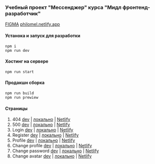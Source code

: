 ### Учебный проект "Мессенджер" курса "Мидл фронтенд-разработчик"

[FIGMA](https://www.figma.com/file/WRgsIYPeE5HbjkPW8Fg7Ho/Chat_external_link-(Copy)?type=design&node-id=0-1&t=gsQ2fFSjwtv0InAl-0)
[philomel.netlify.app](https://philomel.netlify.app/)

#### Устанока и запуск для разработки
```shell
npm i
npm run dev
```

#### Хостинг на сервере
```shell
npm run start
```

#### Продакшн сборка
```shell
npm run build
npm run prewiew
```

#### Страницы
1. 404 [dev](http://localhost:5173/pages/404/404.html) | [локально](http://localhost:3000/404/404.html) | [Netlify](https://philomel.netlify.app/pages/404/404.html)
1. 500 [dev](http://localhost:5173/pages/500/500.html) | [локально](http://localhost:3000/500/500.html) | [Netlify](https://philomel.netlify.app/pages/500/500.html)
1. Login [dev](http://localhost:5173/pages/login/login.html) | [локально](http://localhost:3000/login/login.html) | [Netlify](https://philomel.netlify.app/pages/login/login.html)
1. Register [dev](http://localhost:5173/pages/register/register.html) | [локально](http://localhost:3000/register/register.html) | [Netlify](https://philomel.netlify.app/pages/register/register.html)
1. Profile [dev](http://localhost:5173/pages/profile/profile.html) | [локально](http://localhost:3000/profile/profile.html) | [Netlify](https://philomel.netlify.app/pages/profile/profile.html)
1. Change profile [dev](http://localhost:5173/pages/change-profile/change-profile.html) | [локально](http://localhost:3000/change-profile/change-profile.html) | [Netlify](https://philomel.netlify.app/pages/change-profile/change-profile.html)
1. Change password [dev](http://localhost:5173/pages/change-password/change-password.html) | [локально](http://localhost:3000/change-password/change-password.html) | [Netlify](https://philomel.netlify.app/pages/change-password/change-password.html)
1. Change avatar [dev](http://localhost:5173/pages/change-avatar/change-avatar.html) | [локально](http://localhost:3000/change-avatar/change-avatar.html) | [Netlify](https://philomel.netlify.app/pages/change-avatar/change-avatar.html)